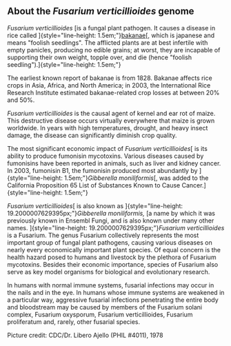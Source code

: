 About the *Fusarium verticillioides* genome
-------------------------------------------

*Fusarium verticillioides* [is a fungal plant pathogen. It causes a
disease in rice called
]{style="line-height: 1.5em;"}[bakanae](http://en.wikipedia.org/wiki/Bakanae)[,
which is japanese and means \"foolish seedlings\". The afflicted plants
are at best infertile with empty panicles, producing no edible grains;
at worst, they are incapable of supporting their own weight, topple
over, and die (hence \"foolish
seedling\").]{style="line-height: 1.5em;"}

The earliest known report of bakanae is from 1828. Bakanae affects rice
crops in Asia, Africa, and North America; in 2003, the International
Rice Research Institute estimated bakanae-related crop losses at between
20% and 50%.

*Fusarium verticillioides* is the causal agent of kernel and ear rot of
maize. This destructive disease occurs virtually everywhere that maize
is grown worldwide. In years with high temperatures, drought, and heavy
insect damage, the disease can significantly diminish crop quality.

The most significant economic impact of *Fusarium verticillioides*[ is
its ability to produce fumonisin mycotoxins. Various diseases caused by
fumonisins have been reported in animals, such as liver and kidney
cancer. In 2003, fumonisin B1, the fumonisin produced most abundantly by
]{style="line-height: 1.5em;"}*Gibberella moniliformis*[, was added to
the California Proposition 65 List of Substances Known to Cause
Cancer.]{style="line-height: 1.5em;"}

*Fusarium verticillioides*[ is also known as
]{style="line-height: 19.2000007629395px;"}*Gibberella moniliformis,* [a
name by which it was previously known in Ensembl Fungi, and is also
known under many other names.
]{style="line-height: 19.2000007629395px;"}*Fusarium verticillioides* is
a Fusarium. The genus Fusarium collectively represents the most
important group of fungal plant pathogens, causing various diseases on
nearly every economically important plant species. Of equal concern is
the health hazard posed to humans and livestock by the plethora of
Fusarium mycotoxins. Besides their economic importance, species of
Fusarium also serve as key model organisms for biological and
evolutionary research.

In humans with normal immune systems, fusarial infections may occur in
the nails and in the eye. In humans whose immune systems are weakened in
a particular way, aggressive fusarial infections penetrating the entire
body and bloodstream may be caused by members of the Fusarium solani
complex, Fusarium oxysporum, Fusarium verticillioides, Fusarium
proliferatum and, rarely, other fusarial species.

Picture credit: CDC/Dr. Libero Ajello (PHIL \#4011), 1978
